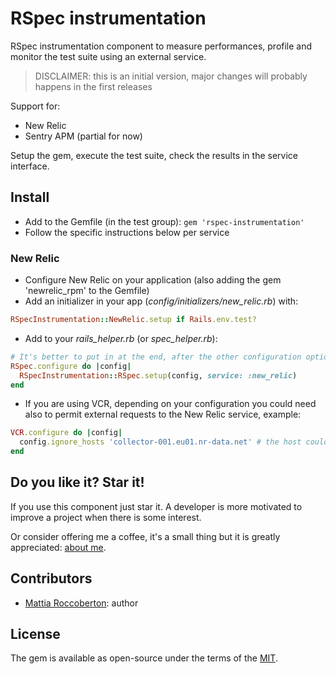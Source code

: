 # RSpec instrumentation

RSpec instrumentation component to measure performances, profile and monitor the test suite using an external service.

> DISCLAIMER: this is an initial version, major changes will probably happens in the first releases

Support for:
- New Relic
- Sentry APM (partial for now)

Setup the gem, execute the test suite, check the results in the service interface.

## Install

- Add to the Gemfile (in the test group): `gem 'rspec-instrumentation'`
- Follow the specific instructions below per service

### New Relic

- Configure New Relic on your application (also adding the gem 'newrelic_rpm' to the Gemfile)
- Add an initializer in your app (_config/initializers/new_relic.rb_) with:

```rb
RSpecInstrumentation::NewRelic.setup if Rails.env.test?
```

- Add to your _rails_helper.rb_ (or _spec_helper.rb_):

```rb
# It's better to put in at the end, after the other configuration options
RSpec.configure do |config|
  RSpecInstrumentation::RSpec.setup(config, service: :new_relic)
end
```

- If you are using VCR, depending on your configuration you could need also to permit external requests to the New Relic service, example:

```rb
VCR.configure do |config|
  config.ignore_hosts 'collector-001.eu01.nr-data.net' # the host could be different for your account
end
```

## Do you like it? Star it!

If you use this component just star it. A developer is more motivated to improve a project when there is some interest.

Or consider offering me a coffee, it's a small thing but it is greatly appreciated: [about me](https://www.blocknot.es/about-me).

## Contributors

- [Mattia Roccoberton](https://www.blocknot.es): author

## License

The gem is available as open-source under the terms of the [MIT](LICENSE.txt).
